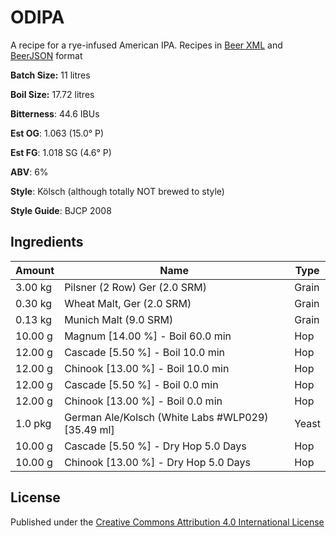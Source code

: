 # ODIPA

A recipe for a rye-infused American IPA. Recipes in [Beer XML](http://www.beerxml.com/) and [BeerJSON](https://github.com/jonpacker/beerjson) format

**Batch Size:** 11 litres

**Boil Size:** 17.72 litres

**Bitterness**: 44.6 IBUs

**Est OG**: 1.063 (15.0° P)

**Est FG**: 1.018 SG (4.6° P)

**ABV**: 6%

**Style**: Kölsch (although totally NOT brewed to style)

**Style Guide**: BJCP 2008

## Ingredients

| Amount  | Name                                              | Type  |
|---------|---------------------------------------------------|-------|
| 3.00 kg |	Pilsner (2 Row) Ger (2.0 SRM)                     |	Grain |
| 0.30 kg |	Wheat Malt, Ger (2.0 SRM)                         |	Grain |
| 0.13 kg |	Munich Malt (9.0 SRM)                             |	Grain |
| 10.00 g |	Magnum [14.00 %] - Boil 60.0 min                  | Hop   |
| 12.00 g |	Cascade [5.50 %] - Boil 10.0 min                  | Hop   |
| 12.00 g |	Chinook [13.00 %] - Boil 10.0 min                 | Hop   |
| 12.00 g |	Cascade [5.50 %] - Boil 0.0 min                   |	Hop   |
| 12.00 g |	Chinook [13.00 %] - Boil 0.0 min                  |	Hop   |
| 1.0 pkg |	German Ale/Kolsch (White Labs #WLP029) [35.49 ml] |	Yeast |
| 10.00 g |	Cascade [5.50 %] - Dry Hop 5.0 Days               |	Hop   |
| 10.00 g |	Chinook [13.00 %] - Dry Hop 5.0 Days              |	Hop   |

## License

Published under the [Creative Commons Attribution 4.0 International License](http://creativecommons.org/licenses/by/4.0/)

